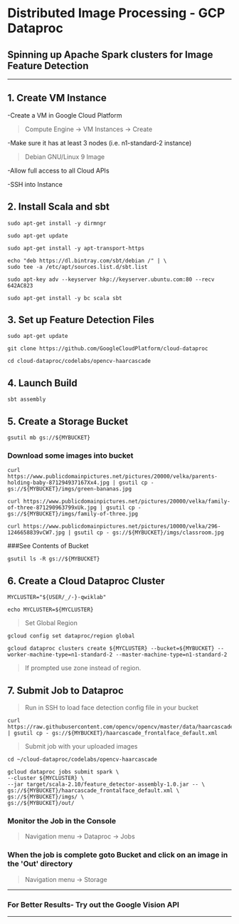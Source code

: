 # Distributed Image Processing - GCP Dataproc
## Spinning up Apache Spark clusters for Image Feature Detection
---
## 1. Create VM Instance

-Create a VM in Google Cloud Platform

> Compute Engine -> VM Instances -> Create

-Make sure it has at least 3 nodes (i.e. n1-standard-2 instance)

> Debian GNU/Linux 9 Image

-Allow full access to all Cloud APIs

-SSH into Instance

## 2. Install Scala and sbt

```
sudo apt-get install -y dirmngr
```
```
sudo apt-get update
```
```
sudo apt-get install -y apt-transport-https
```

```
echo "deb https://dl.bintray.com/sbt/debian /" | \
sudo tee -a /etc/apt/sources.list.d/sbt.list
```

```
sudo apt-key adv --keyserver hkp://keyserver.ubuntu.com:80 --recv 642AC823

```


```
sudo apt-get install -y bc scala sbt
```
## 3. Set up Feature Detection Files

```
sudo apt-get update
```


```
git clone https://github.com/GoogleCloudPlatform/cloud-dataproc
```



```
cd cloud-dataproc/codelabs/opencv-haarcascade
```

## 4. Launch Build


```
sbt assembly
```
## 5. Create a Storage Bucket

```
gsutil mb gs://${MYBUCKET}
```
### Download some images into bucket


```
curl https://www.publicdomainpictures.net/pictures/20000/velka/parents-holding-baby-871294937167Xx4.jpg | gsutil cp - gs://${MYBUCKET}/imgs/green-bananas.jpg
```

```
curl https://www.publicdomainpictures.net/pictures/20000/velka/family-of-three-871290963799xUk.jpg | gsutil cp - gs://${MYBUCKET}/imgs/family-of-three.jpg
```

```
curl https://www.publicdomainpictures.net/pictures/10000/velka/296-1246658839vCW7.jpg | gsutil cp - gs://${MYBUCKET}/imgs/classroom.jpg
```

###See Contents of Bucket
```
gsutil ls -R gs://${MYBUCKET}
```
## 6. Create a Cloud Dataproc Cluster


```
MYCLUSTER="${USER/_/-}-qwiklab"
```

```
echo MYCLUSTER=${MYCLUSTER}
```

>Set Global Region

```
gcloud config set dataproc/region global
```


```
gcloud dataproc clusters create ${MYCLUSTER} --bucket=${MYBUCKET} --worker-machine-type=n1-standard-2 --master-machine-type=n1-standard-2   
```

>If prompted use zone instead of region.
## 7. Submit Job to Dataproc

>Run in SSH to load face detection config file in your bucket


```
curl https://raw.githubusercontent.com/opencv/opencv/master/data/haarcascades/haarcascade_frontalface_default.xml | gsutil cp - gs://${MYBUCKET}/haarcascade_frontalface_default.xml
```

>Submit job with your uploaded images


```
cd ~/cloud-dataproc/codelabs/opencv-haarcascade
```



```
gcloud dataproc jobs submit spark \
--cluster ${MYCLUSTER} \
--jar target/scala-2.10/feature_detector-assembly-1.0.jar -- \
gs://${MYBUCKET}/haarcascade_frontalface_default.xml \
gs://${MYBUCKET}/imgs/ \
gs://${MYBUCKET}/out/
```

### Monitor the Job in the Console
> Navigation menu -> Dataproc -> Jobs

### When the job is complete goto Bucket and click on an image in the 'Out' directory

> Navigation menu -> Storage


---


### For Better Results- Try out the Google Vision API

---






































